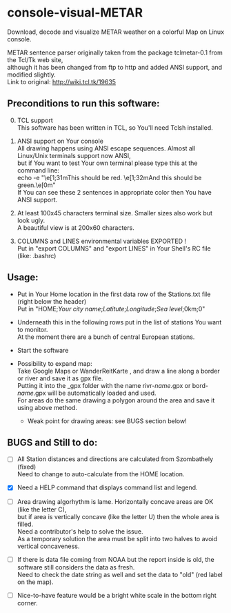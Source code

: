 # console-visual-METAR
Download, decode and visualize METAR weather on a colorful Map on Linux console.

METAR sentence parser originally taken from the package tclmetar-0.1 from the Tcl/Tk web site,<BR>
 although it has been changed from ftp to http and added ANSI support, and modified slightly.<BR>
 Link to original: http://wiki.tcl.tk/19635


## Preconditions to run this software:

0. TCL support<BR>
   This software has been written in TCL, so You'll need Tclsh installed.

1. ANSI support on Your console<BR>
   All drawing happens using ANSI escape sequences. Almost all Linux/Unix terminals support now ANSI,<BR>
   but if You want to test Your own terminal please type this at the command line:<BR>
   echo -e "\e[1;31mThis should be red. \e[1;32mAnd this should be green.\e[0m"<BR>
   If You can see these 2 sentences in appropriate color then You have ANSI support.

2. At least 100x45 characters terminal size. Smaller sizes also work but look ugly.<BR>
   A beautiful view is at 200x60 characters.

3. COLUMNS and LINES environmental variables EXPORTED !<BR>
   Put in "export COLUMNS" and "export LINES" in Your Shell's RC file  (like: .bashrc)


## Usage:

* Put in Your Home location in the first data row of the Stations.txt file (right below the header)<BR>
  Put in "HOME;_Your city name_;_Latitute_;_Longitude_;_Sea level_;0km;0"

* Underneath this in the following rows put in the list of stations You want to monitor.<BR>
  At the moment there are a bunch of central European stations.

* Start the software

* Possibility to expand map:<BR>
  Take Google Maps or WanderReitKarte , and draw a line along a border or river and save it as gpx file.<BR>
  Putting it into the _gpx folder with the name rivr-_name_.gpx or bord-_name_.gpx will be automatically loaded and used.<BR>
  For areas do the same drawing a polygon around the area and save it using above method.<BR>
  * Weak point for drawing areas: see BUGS section below!<BR>


## BUGS and Still to do:

- [ ] All Station distances and directions are calculated from Szombathely (fixed)<BR>
  Need to change to auto-calculate from the HOME location.

- [X] Need a HELP command that displays command list and legend.

- [ ] Area drawing algorhythm is lame. Horizontally concave areas are OK (like the letter C),<BR>
  but if area is vertically concave (like the letter U) then the whole area is filled.<BR>
  Need a contributor's help to solve the issue.<BR>
  As a temporary solution the area must be split into two halves to avoid vertical concaveness.<BR>

- [ ] If there is data file coming from NOAA but the report inside is old, the software still considers the data as fresh.<BR>
  Need to check the date string as well and set the data to "old" (red label on the map).<BR>

- [ ] Nice-to-have feature would be a bright white scale in the bottom right corner.<BR>
